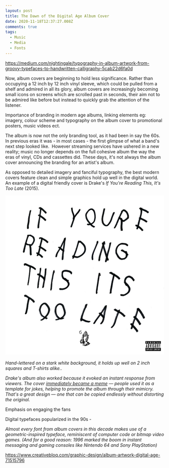 ```yaml
---
layout: post
title: The Dawn of the Digital Age Album Cover
date: 2020-11-18T12:37:27.008Z
comments: true
tags:
  - Music
  - Media
  - Fonts
---
```

https://medium.com/nightingale/typography-in-album-artwork-from-groovy-typefaces-to-handwritten-calligraphy-5cab22d6fa0d 

Now, album covers are beginning to hold less significance. Rather than occupying a 12 inch by 12 inch vinyl sleeve, which could be pulled from a shelf and admired in all its glory, album covers are increasingly becoming small icons on screens which are scrolled past in seconds, their aim not to be admired like before but instead to quickly grab the attention of the listener.

Importance of branding in modern age albums, linking elements eg: imagery, colour scheme and typography on the album cover to promotional posters, music videos ect. 

The album is now not the only branding tool, as it had been in say the 60s. In previous eras it was - in most cases - the first glimpse of what a band's next step looked like.  However streaming services have ushered in a new reality; music no longer depends on the full cohesive album the way the eras of vinyl, CDs and cassettes did. These days, it's not always the album cover announcing the branding for an artist's album.

As opposed to detailed imagery and fanciful typography, the best modern covers feature clean and simple graphics hold up well in the digital world. An example of a digital friendly cover is Drake's *If You're Reading This, It's Too Late* (2015). 

![If You're Reading This It's Too Late (2015)](../uploads/drake.jpg "If You're Reading This It's Too Late (2015)")

*Hand-lettered on a stark white background, it holds up well on 2 inch squares and T-shirts alike..*

*Drake's album also worked because it evoked an instant response from viewers. The cover [immediately became a meme](http://fusion.net/list/50583/15-of-the-best-drake-if-youre-reading-this-album-cover-parodies/) — people used it as a template for jokes, helping to promote the album through their mimicry. That's a great design — one that can be copied endlessly without distorting the original.*

Emphasis on engaging the fans 

Digital typefaces popularized in the 90s -

*Almost every font from album covers in this decade makes use of a geometric-inspired typeface, reminiscent of computer code or bitmap video games. (And for a good reason: 1996 marked the boom in instant messaging and gaming consoles like Nintendo 64 and Sony PlayStation)*

https://www.creativebloq.com/graphic-design/album-artwork-digital-age-71515796